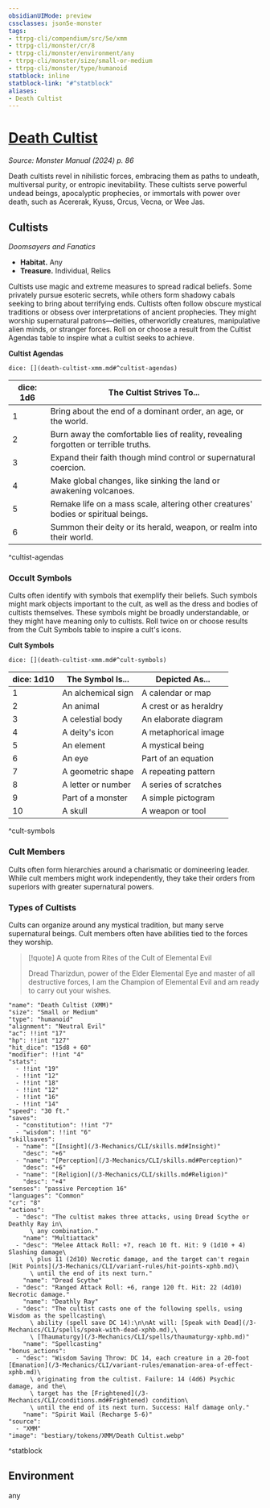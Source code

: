 ```yaml
---
obsidianUIMode: preview
cssclasses: json5e-monster
tags:
- ttrpg-cli/compendium/src/5e/xmm
- ttrpg-cli/monster/cr/8
- ttrpg-cli/monster/environment/any
- ttrpg-cli/monster/size/small-or-medium
- ttrpg-cli/monster/type/humanoid
statblock: inline
statblock-link: "#^statblock"
aliases:
- Death Cultist
---
```

# [Death Cultist](3-Mechanics\CLI\bestiary\humanoid/death-cultist-xmm.md)
*Source: Monster Manual (2024) p. 86*  

Death cultists revel in nihilistic forces, embracing them as paths to undeath, multiversal purity, or entropic inevitability. These cultists serve powerful undead beings, apocalyptic prophecies, or immortals with power over death, such as Acererak, Kyuss, Orcus, Vecna, or Wee Jas.

## Cultists

*Doomsayers and Fanatics*

- **Habitat.** Any  
- **Treasure.** Individual, Relics  

Cultists use magic and extreme measures to spread radical beliefs. Some privately pursue esoteric secrets, while others form shadowy cabals seeking to bring about terrifying ends. Cultists often follow obscure mystical traditions or obsess over interpretations of ancient prophecies. They might worship supernatural patrons—deities, otherworldly creatures, manipulative alien minds, or stranger forces. Roll on or choose a result from the Cultist Agendas table to inspire what a cultist seeks to achieve.

**Cultist Agendas**

`dice: [](death-cultist-xmm.md#^cultist-agendas)`

| dice: 1d6 | The Cultist Strives To... |
|-----------|---------------------------|
| 1 | Bring about the end of a dominant order, an age, or the world. |
| 2 | Burn away the comfortable lies of reality, revealing forgotten or terrible truths. |
| 3 | Expand their faith though mind control or supernatural coercion. |
| 4 | Make global changes, like sinking the land or awakening volcanoes. |
| 5 | Remake life on a mass scale, altering other creatures' bodies or spiritual beings. |
| 6 | Summon their deity or its herald, weapon, or realm into their world. |
^cultist-agendas

### Occult Symbols

Cults often identify with symbols that exemplify their beliefs. Such symbols might mark objects important to the cult, as well as the dress and bodies of cultists themselves. These symbols might be broadly understandable, or they might have meaning only to cultists. Roll twice on or choose results from the Cult Symbols table to inspire a cult's icons.

**Cult Symbols**

`dice: [](death-cultist-xmm.md#^cult-symbols)`

| dice: 1d10 | The Symbol Is... | Depicted As... |
|------------|------------------|----------------|
| 1 | An alchemical sign | A calendar or map |
| 2 | An animal | A crest or as heraldry |
| 3 | A celestial body | An elaborate diagram |
| 4 | A deity's icon | A metaphorical image |
| 5 | An element | A mystical being |
| 6 | An eye | Part of an equation |
| 7 | A geometric shape | A repeating pattern |
| 8 | A letter or number | A series of scratches |
| 9 | Part of a monster | A simple pictogram |
| 10 | A skull | A weapon or tool |
^cult-symbols

### Cult Members

Cults often form hierarchies around a charismatic or domineering leader. While cult members might work independently, they take their orders from superiors with greater supernatural powers. 

### Types of Cultists

Cults can organize around any mystical tradition, but many serve supernatural beings. Cult members often have abilities tied to the forces they worship.

> [!quote] A quote from Rites of the Cult of Elemental Evil  
> 
> Dread Tharizdun, power of the Elder Elemental Eye and master of all destructive forces, I am the Champion of Elemental Evil and am ready to carry out your wishes.


```statblock
"name": "Death Cultist (XMM)"
"size": "Small or Medium"
"type": "humanoid"
"alignment": "Neutral Evil"
"ac": !!int "17"
"hp": !!int "127"
"hit_dice": "15d8 + 60"
"modifier": !!int "4"
"stats":
  - !!int "19"
  - !!int "12"
  - !!int "18"
  - !!int "12"
  - !!int "16"
  - !!int "14"
"speed": "30 ft."
"saves":
  - "constitution": !!int "7"
  - "wisdom": !!int "6"
"skillsaves":
  - "name": "[Insight](/3-Mechanics/CLI/skills.md#Insight)"
    "desc": "+6"
  - "name": "[Perception](/3-Mechanics/CLI/skills.md#Perception)"
    "desc": "+6"
  - "name": "[Religion](/3-Mechanics/CLI/skills.md#Religion)"
    "desc": "+4"
"senses": "passive Perception 16"
"languages": "Common"
"cr": "8"
"actions":
  - "desc": "The cultist makes three attacks, using Dread Scythe or Deathly Ray in\
      \ any combination."
    "name": "Multiattack"
  - "desc": "Melee Attack Roll: +7, reach 10 ft. Hit: 9 (1d10 + 4) Slashing damage\
      \ plus 11 (2d10) Necrotic damage, and the target can't regain [Hit Points](/3-Mechanics/CLI/variant-rules/hit-points-xphb.md)\
      \ until the end of its next turn."
    "name": "Dread Scythe"
  - "desc": "Ranged Attack Roll: +6, range 120 ft. Hit: 22 (4d10) Necrotic damage."
    "name": "Deathly Ray"
  - "desc": "The cultist casts one of the following spells, using Wisdom as the spellcasting\
      \ ability (spell save DC 14):\n\nAt will: [Speak with Dead](/3-Mechanics/CLI/spells/speak-with-dead-xphb.md),\
      \ [Thaumaturgy](/3-Mechanics/CLI/spells/thaumaturgy-xphb.md)"
    "name": "Spellcasting"
"bonus_actions":
  - "desc": "Wisdom Saving Throw: DC 14, each creature in a 20-foot [Emanation](/3-Mechanics/CLI/variant-rules/emanation-area-of-effect-xphb.md)\
      \ originating from the cultist. Failure: 14 (4d6) Psychic damage, and the\
      \ target has the [Frightened](/3-Mechanics/CLI/conditions.md#Frightened) condition\
      \ until the end of its next turn. Success: Half damage only."
    "name": "Spirit Wail (Recharge 5-6)"
"source":
  - "XMM"
"image": "bestiary/tokens/XMM/Death Cultist.webp"
```
^statblock

## Environment

any